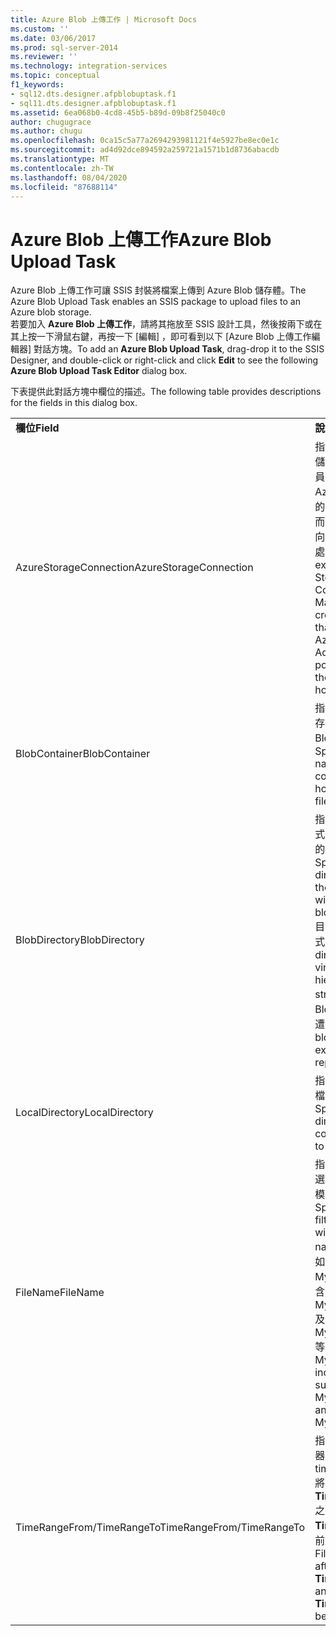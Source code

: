 ```yaml
---
title: Azure Blob 上傳工作 | Microsoft Docs
ms.custom: ''
ms.date: 03/06/2017
ms.prod: sql-server-2014
ms.reviewer: ''
ms.technology: integration-services
ms.topic: conceptual
f1_keywords:
- sql12.dts.designer.afpblobuptask.f1
- sql11.dts.designer.afpblobuptask.f1
ms.assetid: 6ea068b0-4cd8-45b5-b89d-09b8f25040c0
author: chugugrace
ms.author: chugu
ms.openlocfilehash: 0ca15c5a77a2694293981121f4e5927be8ec0e1c
ms.sourcegitcommit: ad4d92dce894592a259721a1571b1d8736abacdb
ms.translationtype: MT
ms.contentlocale: zh-TW
ms.lasthandoff: 08/04/2020
ms.locfileid: "87688114"
---
```

# <a name="azure-blob-upload-task"></a><span data-ttu-id="03f0e-102">Azure Blob 上傳工作</span><span class="sxs-lookup"><span data-stu-id="03f0e-102">Azure Blob Upload Task</span></span>
  <span data-ttu-id="03f0e-103">Azure Blob 上傳工作可讓 SSIS 封裝將檔案上傳到 Azure Blob 儲存體。</span><span class="sxs-lookup"><span data-stu-id="03f0e-103">The Azure Blob Upload Task enables an SSIS package to upload files to an Azure blob storage.</span></span>   
<span data-ttu-id="03f0e-104">若要加入 **Azure Blob 上傳工作**，請將其拖放至 SSIS 設計工具，然後按兩下或在其上按一下滑鼠右鍵，再按一下 [編輯]  ，即可看到以下 [Azure Blob 上傳工作編輯器]  對話方塊。</span><span class="sxs-lookup"><span data-stu-id="03f0e-104">To add an **Azure Blob Upload Task**, drag-drop it to the SSIS Designer, and double-click or right-click and click **Edit** to see the following **Azure Blob Upload Task Editor** dialog box.</span></span>  
  
 <span data-ttu-id="03f0e-105">下表提供此對話方塊中欄位的描述。</span><span class="sxs-lookup"><span data-stu-id="03f0e-105">The following table provides descriptions for the fields in this dialog box.</span></span>  
  
|||  
|-|-|  
|<span data-ttu-id="03f0e-106">**欄位**</span><span class="sxs-lookup"><span data-stu-id="03f0e-106">**Field**</span></span>|<span data-ttu-id="03f0e-107">**說明**</span><span class="sxs-lookup"><span data-stu-id="03f0e-107">**Description**</span></span>|  
|<span data-ttu-id="03f0e-108">AzureStorageConnection</span><span class="sxs-lookup"><span data-stu-id="03f0e-108">AzureStorageConnection</span></span>|<span data-ttu-id="03f0e-109">指定現有的 Azure 儲存體連線管理員，或建立參考 Azure 儲存體帳戶的新連線管理員，而該儲存體帳戶指向裝載 Blob 檔案之處。</span><span class="sxs-lookup"><span data-stu-id="03f0e-109">Specify an existing Azure Storage Connection Manager or create a new one that refers to an Azure Storage Account, which points to where the blob files are hosted.</span></span>|  
|<span data-ttu-id="03f0e-110">BlobContainer</span><span class="sxs-lookup"><span data-stu-id="03f0e-110">BlobContainer</span></span>|<span data-ttu-id="03f0e-111">指定以 Blob 形式保存上傳之檔案的 Blob 容器名稱。</span><span class="sxs-lookup"><span data-stu-id="03f0e-111">Specifies the name of the blob container that will hold the uploaded files as blobs.</span></span>|  
|<span data-ttu-id="03f0e-112">BlobDirectory</span><span class="sxs-lookup"><span data-stu-id="03f0e-112">BlobDirectory</span></span>|<span data-ttu-id="03f0e-113">指定以區塊 Blob 形式儲存上傳之檔案的 Blob 目錄。</span><span class="sxs-lookup"><span data-stu-id="03f0e-113">Specifies the blob directory where the uploaded file will be stored as a block blob.</span></span> <span data-ttu-id="03f0e-114">Blob 目錄是虛擬的階層式結構。</span><span class="sxs-lookup"><span data-stu-id="03f0e-114">The blob directory is a virtual hierarchical structure.</span></span> <span data-ttu-id="03f0e-115">如果在 Blob 已存在，將會遭到取代。</span><span class="sxs-lookup"><span data-stu-id="03f0e-115">If the blob already exists, it will be replaced.</span></span>|  
|<span data-ttu-id="03f0e-116">LocalDirectory</span><span class="sxs-lookup"><span data-stu-id="03f0e-116">LocalDirectory</span></span>|<span data-ttu-id="03f0e-117">指定含有要上傳之檔案的本機目錄。</span><span class="sxs-lookup"><span data-stu-id="03f0e-117">Specify the local directory that contains the files to be uploaded.</span></span>|  
|<span data-ttu-id="03f0e-118">FileName</span><span class="sxs-lookup"><span data-stu-id="03f0e-118">FileName</span></span>|<span data-ttu-id="03f0e-119">指定名稱篩選器以選取採用指定名稱模式的檔案。</span><span class="sxs-lookup"><span data-stu-id="03f0e-119">Specifies a name filter to select files with the specified name pattern.</span></span> <span data-ttu-id="03f0e-120">例如</span><span class="sxs-lookup"><span data-stu-id="03f0e-120">E.g.</span></span> <span data-ttu-id="03f0e-121">MySheet\*.xls\* 包含 MySheet001.xls 及 MySheetABC.xlsx 等檔案。</span><span class="sxs-lookup"><span data-stu-id="03f0e-121">MySheet\*.xls\* includes files such as MySheet001.xls and MySheetABC.xlsx.</span></span>|  
|<span data-ttu-id="03f0e-122">TimeRangeFrom/TimeRangeTo</span><span class="sxs-lookup"><span data-stu-id="03f0e-122">TimeRangeFrom/TimeRangeTo</span></span>|<span data-ttu-id="03f0e-123">指定時間範圍篩選器。</span><span class="sxs-lookup"><span data-stu-id="03f0e-123">Specifies a time range filter.</span></span> <span data-ttu-id="03f0e-124">將會包含在 **TimeRangeFrom** 之後且 **TimeRangeTo** 之前所修改的檔案。</span><span class="sxs-lookup"><span data-stu-id="03f0e-124">Files modified after **TimeRangeFrom** and before **TimeRangeTo** will be included.</span></span>|  
  
  

